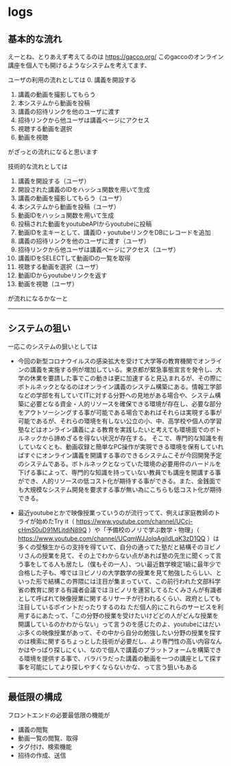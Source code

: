 # logs
## 基本的な流れ
えーとね、とりあえず考えてるのは
https://gacco.org/
このgaccoのオンライン講座を個人でも開けるようなシステムを考えてます、

ユーザの利用の流れとしては
0. 講義を開設する
1. 講義の動画を撮影してもらう
2. 本システムから動画を投稿
3. 講義の招待リンクを他のユーザに渡す
4. 招待リンクから他ユーザは講義ページにアクセス
5. 視聴する動画を選択
6. 動画を視聴

がざっとの流れになると思います

技術的な流れとしては
1. 講義を開設する（ユーザ）
2. 開設された講義のIDをハッシュ関数を用いて生成
3. 講義の動画を撮影してもらう（ユーザ）
4. 本システムから動画を投稿（ユーザ）
5. 動画IDをハッシュ関数を用いて生成
6. 投稿された動画をyoutubeAPIからyoutubeに投稿
7. 動画IDを主キーとして、講義ID・youtubeリンクをDBにレコードを追加
8. 講義の招待リンクを他のユーザに渡す（ユーザ）
9. 招待リンクから他ユーザは講義ページにアクセス（ユーザ）
10. 講義IDをSELECTして動画IDの一覧を取得
11. 視聴する動画を選択（ユーザ）
12. 動画IDからyoutubeリンクを返す
13. 動画を視聴（ユーザ）

が流れになるかなーと

---
## システムの狙い
一応このシステムの狙いとしては

* 今回の新型コロナウイルスの感染拡大を受けて大学等の教育機関でオンラインの講義を実施する例が増加している。東京都が緊急事態宣言を発令し、大学の休業を要請した事でこの動きは更に加速すると見込まれるが、その際にボトルネックとなるのはオンライン講義のシステム構築にある。情報工学部などの学部を有していてITに対する分野への見地がある場合や、システム構築に必要となる資金・人的リソースを確保できる環境が存在し、必要な部分をアウトソーシングする事が可能である場合であればそれらは実現する事が可能であるが、それらの環境を有しない公立の小、中、高学校や個人の学習塾などはオンライン講義による教育を実践したいと考えても環境面でのボトルネックから諦めざるを得ない状況が存在する。
そこで、専門的な知識を有していなくとも、動画収録と簡単なPC操作が実現できる環境を保有していればすぐにオンライン講義を開講する事のできるシステムこそが今回開発予定のシステムである。ボトルネックとなっていた環境の必要用件のハードルを下げる事によって、専門的な知識を持っていない教員でも講座を開講する事ができ、人的リソースの低コスト化が期待する事ができる。また、金銭面でも大規模なシステム開発を要求する事が無い為にこちらも低コスト化が期待できる。

* 最近youtubeとかで映像授業っていうのが流行ってて、例えば家庭教師のトライが始めたTry it（ https://www.youtube.com/channel/UCcj-cHmS0uD91MLjtdiN89Q ）や「予備校のノリで学ぶ数学・物理」（ https://www.youtube.com/channel/UCqmWJJolqAgjIdLqK3zD1QQ ）は多くの受験生からの支持を得ていて、自分の通ってた塾だと結構そのヨビノリさんの授業を見て、その上でわからない点があれば塾の先生に聞くって言う事をしてる人も居たし（僕もその一人）、つい最近数学検定1級に最年少で合格した子も、噂ではヨビノリの大学数学の授業を見て勉強したらしい、といった形で結構この界隈には注目が集まっていて、この前行われた文部科学省の教育に関する有識者会議ではヨビノリを運営してるたくみさんが有識者として呼ばれて映像授業に関するリサーチが行われるくらい、政府としても注目しているポイントだったりするのね
ただ個人的にこれらのサービスを利用するにあたって、「この分野の授業を受けたいけどどの人がどんな授業を開講しているのかわからない」って言うのを感じたのよ、youtubeにはだいぶ多くの映像授業があって、その中から自分の勉強したい分野の授業を探すのは検索に関するちょっとした技術が必要だし、より専門性の高い内容なんかはやっぱり探しにくい、なので個人で講義のプラットフォームを構築できる環境を提供する事で、バラバラだった講義の動画を一つの講座として探す事を可能にしてより探しやすくならないかな、って言う狙いもある

---
## 最低限の構成

フロントエンドの必要最低限の機能が
* 講義の閲覧
* 動画一覧の閲覧、取得
* タグ付け、検索機能
* 招待の作成、送信

